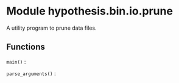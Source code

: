 Module hypothesis.bin.io.prune
==============================
A utility program to prune data files.

Functions
---------

    
`main()`
:   

    
`parse_arguments()`
: